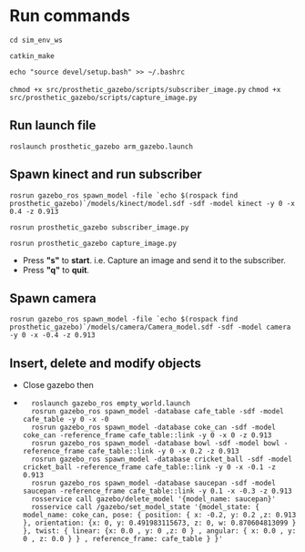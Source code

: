 # Run commands


`cd sim_env_ws`

`catkin_make`

`echo "source devel/setup.bash" >> ~/.bashrc`

`chmod +x src/prosthetic_gazebo/scripts/subscriber_image.py`
`chmod +x src/prosthetic_gazebo/scripts/capture_image.py`

## Run launch file

`
roslaunch prosthetic_gazebo arm_gazebo.launch
`

## Spawn kinect and run subscriber

```
rosrun gazebo_ros spawn_model -file `echo $(rospack find prosthetic_gazebo)`/models/kinect/model.sdf -sdf -model kinect -y 0 -x 0.4 -z 0.913
```

`rosrun prosthetic_gazebo subscriber_image.py`

`rosrun prosthetic_gazebo capture_image.py`

* Press **"s"** to **start**. i.e. Capture an image and send it to the subscriber. 
* Press **"q"** to **quit**.


## Spawn camera

```
rosrun gazebo_ros spawn_model -file `echo $(rospack find prosthetic_gazebo)`/models/camera/Camera_model.sdf -sdf -model camera -y 0 -x -0.4 -z 0.913
```

## Insert, delete and modify objects 

* Close gazebo then
* ```
    roslaunch gazebo_ros empty_world.launch
    rosrun gazebo_ros spawn_model -database cafe_table -sdf -model cafe_table -y 0 -x -0
    rosrun gazebo_ros spawn_model -database coke_can -sdf -model coke_can -reference_frame cafe_table::link -y 0 -x 0 -z 0.913
    rosrun gazebo_ros spawn_model -database bowl -sdf -model bowl -reference_frame cafe_table::link -y 0 -x 0.2 -z 0.913
    rosrun gazebo_ros spawn_model -database cricket_ball -sdf -model cricket_ball -reference_frame cafe_table::link -y 0 -x -0.1 -z 0.913
    rosrun gazebo_ros spawn_model -database saucepan -sdf -model saucepan -reference_frame cafe_table::link -y 0.1 -x -0.3 -z 0.913
    rosservice call gazebo/delete_model '{model_name: saucepan}'
    rosservice call /gazebo/set_model_state '{model_state: { model_name: coke_can, pose: { position: { x: -0.2, y: 0.2 ,z: 0.913 }, orientation: {x: 0, y: 0.491983115673, z: 0, w: 0.870604813099 } }, twist: { linear: {x: 0.0 , y: 0 ,z: 0 } , angular: { x: 0.0 , y: 0 , z: 0.0 } } , reference_frame: cafe_table } }'
```
